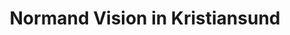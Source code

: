 ---
title: Normand Vision in Kristiansund
takenAt: '2022-03-19T15:39:18.000Z'
license: CC BY-ND 4.0
geo:
  lat: 63.111512433229656
  lng: 7.7331040687464165
video:
  youtube: t6tyuXdVYuM
tags:
  - Kristiansund
  - Normand Vision

---